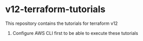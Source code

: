 # v12-terraform-tutorials

This repository contains the tutorials for terraform v12

1. Configure AWS CLI first to be able to execute these tutorials
